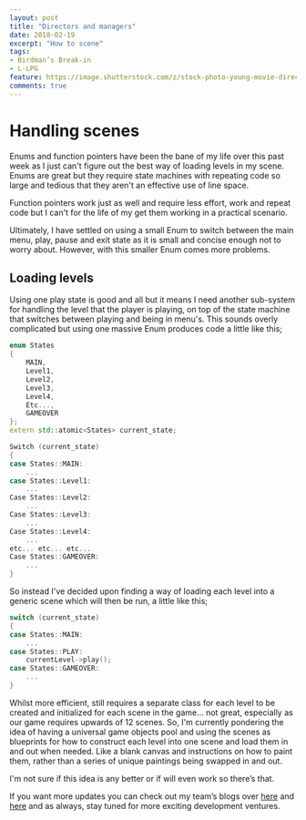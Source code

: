 ```yaml
---
layout: post
title: "Directors and managers"
date: 2018-02-19
excerpt: "How to scene"
tags:
- Birdman’s Break-in
- L-LPG
feature: https://image.shutterstock.com/z/stock-photo-young-movie-director-holding-a-clapperboard-and-shouting-on-a-megaphone-isolated-on-white-background-297730922.jpg
comments: true
---
```


# Handling scenes
Enums and function pointers have been the bane of my life over this past week as I just can't figure out the best way of loading levels in my scene.
Enums are great but they require state machines with repeating code so large and tedious that they aren't an effective use of line space.

Function pointers work just as well and require less effort, work and repeat code but I can't for the life of my get them working in a practical scenario.

Ultimately, I have settled on using a small Enum to switch between the main menu, play, pause and exit state as it is small and concise enough not to worry about. However, with this smaller Enum comes more problems.

## Loading levels
Using one play state is good and all but it means I need another sub-system for handling the level that the player is playing, on top of the state machine that switches between playing and being in menu's. This sounds overly complicated but using one massive Enum produces code a little like this;

```C++
enum States
{
	MAIN,
	Level1,
    Level2,
    Level3,
    Level4,
    Etc...,
	GAMEOVER
};
extern std::atomic<States> current_state;

Switch (current_state)
{
case States::MAIN:
    ...
case States::Level1:
    ...
Case States::Level2:
    ...
Case States::Level3:
    ...
Case States::Level4:
    ...
etc... etc... etc...
Case States::GAMEOVER:
    ...
}
```
So instead I've decided upon finding a way of loading each level into a generic scene which will then be run, a little like this;

```C++
switch (current_state)
{
case States::MAIN:
	...
case States::PLAY:
	currentLevel->play();
case States::GAMEOVER:
	...
}
```

Whilst more efficient, still requires a separate class for each level to be created and initialized for each scene in the game... not great, especially as our game requires upwards of 12 scenes. So, I'm currently pondering the idea of having a universal game objects pool and using the scenes as blueprints for how to construct each level into one scene and load them in and out when needed. Like a blank canvas and instructions on how to paint them, rather than a series of unique paintings being swapped in and out.

I'm not sure if this idea is any better or if will even work so there’s that.

If you want more updates you can check out my team’s blogs over [here](https://jamiehogg.github.io/) and [here](https://liamhumphries.github.io/)
and as always, stay tuned for more exciting development ventures.



